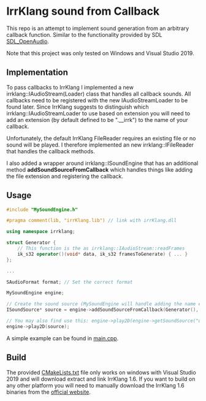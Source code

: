# IrrKlang sound from Callback
This repo is an attempt to implement sound generation from an arbitrary callback function. Similar to the functionality provided by SDL [SDL_OpenAudio](http://dranger.com/ffmpeg/functions.html#SDL_OpenAudio).

Note that this project was only tested on Windows and Visual Studio 2019.

## Implementation
To pass callbacks to IrrKlang I implemented a new irrklang::IAudioStream(Loader) class that handles all callback sounds.
All callbacks need to be registered with the new IAudioStreamLoader to be found later. Since IrrKlang suggests to distinguish which irrklang::IAudioStreamLoader to use based on extension you will need to add an extension (by default defined to be ".__irrk") to the name of your callback.

Unfortunately, the default IrrKlang FileReader requires an existing file or no sound will be played. I therefore implemented an new irrklang::IFileReader that handles the callback methods. 

I also added a wrapper around irrklang::ISoundEngine that has an additional method **addSoundSourceFromCallback** which handles things like adding the file extension and registering the callback.

## Usage
```C++
#include "MySoundEngine.h"

#pragma comment(lib, "irrKlang.lib") // link with irrKlang.dll

using namespace irrklang;

struct Generator {
    // This function is the as irrklang::IAudioStream::readFrames
    ik_s32 operator()(void* data, ik_s32 framesToGenerate) { ... }
};

...

SAudioFormat format; // Set the correct format

MySoundEngine engine;

// Create the sound source (MySoundEngine will handle adding the name extension and registering the callback)
ISoundSource* source = engine->addSoundSourceFromCallback(Generator(), "soundName", format);

// You may also find use this: engine->play2D(engine->getSoundSource("uniform"));
engine->play2D(source); 
```

A simple example can be found in [main.cpp](./src/main.cpp). 

## Build
The provided [CMakeLists.txt](./CMakeLists.txt) file only works on windows with Visual Studio 2019 and will download extract and link IrrKlang 1.6.
If you want to build on any other platform you will need to manually download the IrrKlang 1.6 binaries from the [official website](https://www.ambiera.com/irrklang/downloads.html).
